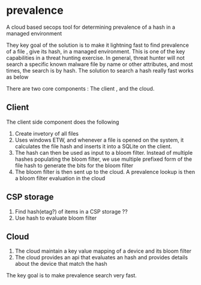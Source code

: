 # prevalence
A cloud based secops tool for determining prevalence of a hash in a managed environment

They key goal of the solution is to make it lightning fast to find prevalence of a file , give its hash, in a managed environment. This is one of the key capabilities in a threat hunting exercise. In general, threat hunter will not search a specific known malware file by name or other attributes, and most times, the search is by hash. The solution to search a hash really fast works as below

There are two core components : The client , and the cloud.

## Client

The client side component does the following
1. Create invetory of all files
2. Uses windows ETW, and whenever a file is opened on the system, it calculates the file hash and inserts it into a SQLite on the client.
3. The hash can then be used as input to a bloom filter. Instead of multiple hashes populating the bloom filter, we use multiple prefixed form of the file hash to generate the bits for the bloom filter
4. The bloom filter is then sent up to the cloud. A prevalence lookup is then a bloom filter evaluation in the cloud

## CSP storage
1. Find hash(etag?) of items in a CSP storage ??
2. Use hash to evaluate bloom filter

## Cloud
1. The cloud maintain a key value mapping of a device and its bloom filter
2. The cloud provides an api that evaluates an hash and provides details about the device that match the hash

The key goal is to make prevalence search very fast.

